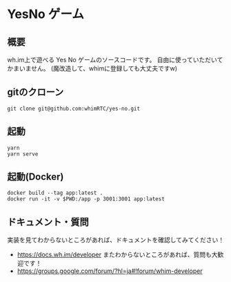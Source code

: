 # YesNo ゲーム

## 概要
wh.im上で遊べる Yes No ゲームのソースコードです。
自由に使っていただいてかまいません。
(魔改造して、whimに登録しても大丈夫ですw)

## gitのクローン
``` 
git clone git@github.com:whimRTC/yes-no.git
```

## 起動
``` 
yarn
yarn serve
``` 

## 起動(Docker)
```
docker build --tag app:latest . 
docker run -it -v $PWD:/app -p 3001:3001 app:latest
```

## ドキュメント・質問
実装を見てわからないところがあれば、ドキュメントを確認してみてください！
- https://docs.wh.im/developer
またわからないところがあれば、質問も大歓迎です！
- https://groups.google.com/forum/?hl=ja#!forum/whim-developer